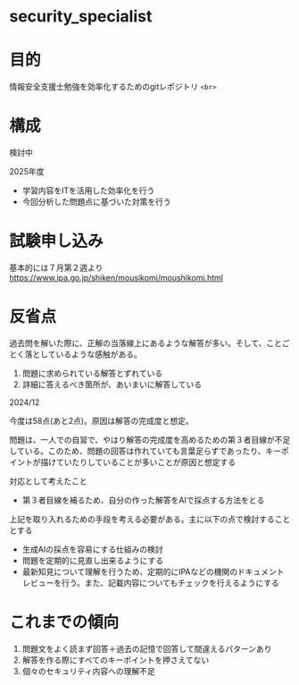 # security_specialist

# 目的

情報安全支援士勉強を効率化するためのgitレポジトリ `<br>`

# 構成

検討中

2025年度

- 学習内容をITを活用した効率化を行う
- 今回分析した問題点に基づいた対策を行う


# 試験申し込み

基本的には７月第２週より
https://www.ipa.go.jp/shiken/mousikomi/moushikomi.html

# 反省点

過去問を解いた際に、正解の当落線上にあるような解答が多い。そして、ことごとく落としているような感触がある。

1. 問題に求められている解答とずれている
2. 詳細に答えるべき箇所が、あいまいに解答している

2024/12

今度は58点(あと2点)。原因は解答の完成度と想定。

問題は、一人での自習で、やはり解答の完成度を高めるための第３者目線が不足している。このため、問題の回答は作れていても言葉足らずであったり、キーポイントが描けていたりしていることが多いことが原因と想定する

対応として考えたこと

- 第３者目線を補るため、自分の作った解答をAIで採点する方法をとる

上記を取り入れるための手段を考える必要がある。主に以下の点で検討することとする

- 生成AIの採点を容易にする仕組みの検討
- 問題を定期的に見直し出来るようにする
- 最新知見について理解を行うため、定期的にIPAなどの機関のドキュメントレビューを行う。また、記載内容についてもチェックを行えるようにする

# これまでの傾向

1. 問題文をよく読まず回答＋過去の記憶で回答して間違えるパターンあり
2. 解答を作る際にすべてのキーポイントを押さえてない
3. 個々のセキュリティ内容への理解不足
